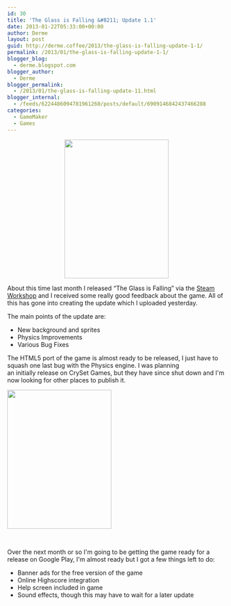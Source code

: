 ```yaml
---
id: 30
title: 'The Glass is Falling &#8211; Update 1.1'
date: 2013-01-22T05:33:00+00:00
author: Derme
layout: post
guid: http://derme.coffee/2013/the-glass-is-falling-update-1-1/
permalink: /2013/01/the-glass-is-falling-update-1-1/
blogger_blog:
  - derme.blogspot.com
blogger_author:
  - Derme
blogger_permalink:
  - /2013/01/the-glass-is-falling-update-11.html
blogger_internal:
  - /feeds/6224486094781961260/posts/default/6909146842437466288
categories:
  - GameMaker
  - Games
---
```

<div style="clear: both; text-align: center;">
  <a style="margin-left: 1em; margin-right: 1em;" href="http://derme.coffee/uploads/2013/01/r12-20-1-2013-menu.png"><img src="http://derme.coffee/uploads/2013/01/r12-20-1-2013-menu-225x300.png" alt="" width="240" height="320" border="0" /></a>
</div>

About this time last month I released &#8220;The Glass is Falling&#8221; via the <a href="http://steamcommunity.com/sharedfiles/filedetails/?id=115103698" target="_blank">Steam Workshop</a> and I received some really good feedback about the game. All of this has gone into creating the update which I uploaded yesterday.

<div>
</div>

<div>
  The main points of the update are:
</div>

<div>
</div>

  * New background and sprites
  * Physics Improvements
  * Various Bug Fixes

<div>
</div>

<!--more-->

<div>
</div>

<div>
</div>

The HTML5 port of the game is almost ready to be released, I just have to squash one last bug with the Physics engine. I was planning an initially release on CrySet Games, but they have since shut down and I'm now looking for other places to publish it.

<img class="aligncenter" src="http://derme.coffee/uploads/2013/01/r11_1-7-13_2-225x300.png" alt="" width="240" height="320" border="0" /> 

&nbsp;

Over the next month or so I'm going to be getting the game ready for a release on Google Play, I'm almost ready but I got a few things left to do:

  * Banner ads for the free version of the game
  * Online Highscore integration
  * Help screen included in game
  * Sound effects, though this may have to wait for a later update

<div style="clear: both; text-align: center;">
</div>